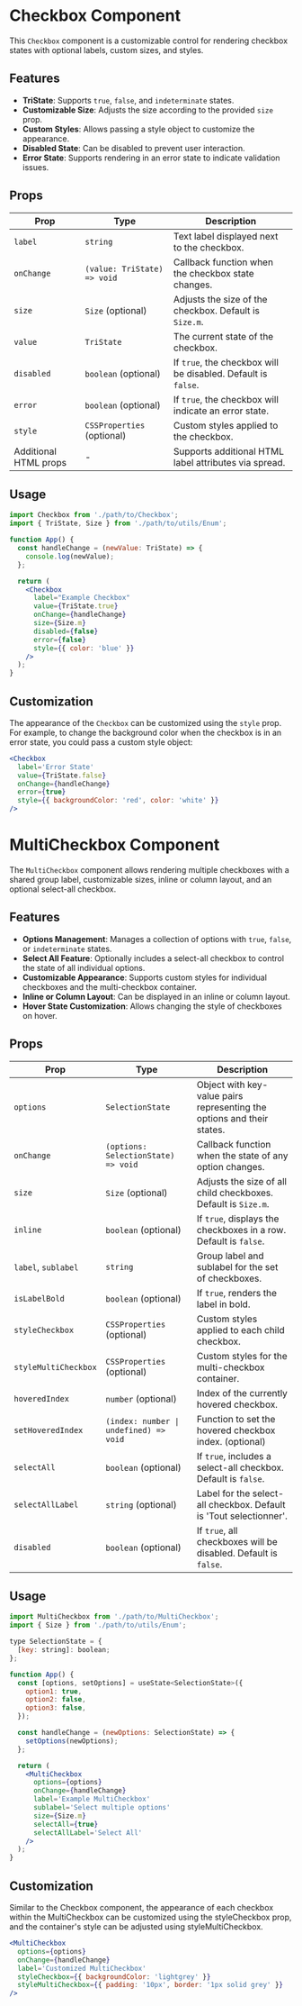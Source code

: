 # Checkbox Component

This `Checkbox` component is a customizable control for rendering checkbox states with optional labels, custom sizes, and styles.

## Features

- **TriState**: Supports `true`, `false`, and `indeterminate` states.
- **Customizable Size**: Adjusts the size according to the provided `size` prop.
- **Custom Styles**: Allows passing a style object to customize the appearance.
- **Disabled State**: Can be disabled to prevent user interaction.
- **Error State**: Supports rendering in an error state to indicate validation issues.

## Props

| Prop                  | Type                        | Description                                                   |
| --------------------- | --------------------------- | ------------------------------------------------------------- |
| `label`               | `string`                    | Text label displayed next to the checkbox.                    |
| `onChange`            | `(value: TriState) => void` | Callback function when the checkbox state changes.            |
| `size`                | `Size` (optional)           | Adjusts the size of the checkbox. Default is `Size.m`.        |
| `value`               | `TriState`                  | The current state of the checkbox.                            |
| `disabled`            | `boolean` (optional)        | If `true`, the checkbox will be disabled. Default is `false`. |
| `error`               | `boolean` (optional)        | If `true`, the checkbox will indicate an error state.         |
| `style`               | `CSSProperties` (optional)  | Custom styles applied to the checkbox.                        |
| Additional HTML props | -                           | Supports additional HTML label attributes via spread.         |

## Usage

```jsx
import Checkbox from './path/to/Checkbox';
import { TriState, Size } from './path/to/utils/Enum';

function App() {
  const handleChange = (newValue: TriState) => {
    console.log(newValue);
  };

  return (
    <Checkbox
      label="Example Checkbox"
      value={TriState.true}
      onChange={handleChange}
      size={Size.m}
      disabled={false}
      error={false}
      style={{ color: 'blue' }}
    />
  );
}
```

## Customization

The appearance of the `Checkbox` can be customized using the `style` prop. For example, to change the background color when the checkbox is in an error state, you could pass a custom style object:

```jsx
<Checkbox
  label='Error State'
  value={TriState.false}
  onChange={handleChange}
  error={true}
  style={{ backgroundColor: 'red', color: 'white' }}
/>
```

# MultiCheckbox Component

The `MultiCheckbox` component allows rendering multiple checkboxes with a shared group label, customizable sizes, inline or column layout, and an optional select-all checkbox.

## Features

- **Options Management**: Manages a collection of options with `true`, `false`, or `indeterminate` states.
- **Select All Feature**: Optionally includes a select-all checkbox to control the state of all individual options.
- **Customizable Appearance**: Supports custom styles for individual checkboxes and the multi-checkbox container.
- **Inline or Column Layout**: Can be displayed in an inline or column layout.
- **Hover State Customization**: Allows changing the style of checkboxes on hover.

## Props

| Prop                 | Type                                   | Description                                                            |
| -------------------- | -------------------------------------- | ---------------------------------------------------------------------- |
| `options`            | `SelectionState`                       | Object with key-value pairs representing the options and their states. |
| `onChange`           | `(options: SelectionState) => void`    | Callback function when the state of any option changes.                |
| `size`               | `Size` (optional)                      | Adjusts the size of all child checkboxes. Default is `Size.m`.         |
| `inline`             | `boolean` (optional)                   | If `true`, displays the checkboxes in a row. Default is `false`.       |
| `label`, `sublabel`  | `string`                               | Group label and sublabel for the set of checkboxes.                    |
| `isLabelBold`        | `boolean` (optional)                   | If `true`, renders the label in bold.                                  |
| `styleCheckbox`      | `CSSProperties` (optional)             | Custom styles applied to each child checkbox.                          |
| `styleMultiCheckbox` | `CSSProperties` (optional)             | Custom styles for the multi-checkbox container.                        |
| `hoveredIndex`       | `number` (optional)                    | Index of the currently hovered checkbox.                               |
| `setHoveredIndex`    | `(index: number \| undefined) => void` | Function to set the hovered checkbox index. (optional)                 |
| `selectAll`          | `boolean` (optional)                   | If `true`, includes a select-all checkbox. Default is `false`.         |
| `selectAllLabel`     | `string` (optional)                    | Label for the select-all checkbox. Default is 'Tout selectionner'.     |
| `disabled`           | `boolean` (optional)                   | If `true`, all checkboxes will be disabled. Default is `false`.        |

## Usage

```jsx
import MultiCheckbox from './path/to/MultiCheckbox';
import { Size } from './path/to/utils/Enum';

type SelectionState = {
  [key: string]: boolean;
};

function App() {
  const [options, setOptions] = useState<SelectionState>({
    option1: true,
    option2: false,
    option3: false,
  });

  const handleChange = (newOptions: SelectionState) => {
    setOptions(newOptions);
  };

  return (
    <MultiCheckbox
      options={options}
      onChange={handleChange}
      label='Example MultiCheckbox'
      sublabel='Select multiple options'
      size={Size.m}
      selectAll={true}
      selectAllLabel='Select All'
    />
  );
}
```

## Customization

Similar to the Checkbox component, the appearance of each checkbox within the MultiCheckbox can be customized using the styleCheckbox prop, and the container's style can be adjusted using styleMultiCheckbox.

```jsx
<MultiCheckbox
  options={options}
  onChange={handleChange}
  label='Customized MultiCheckbox'
  styleCheckbox={{ backgroundColor: 'lightgrey' }}
  styleMultiCheckbox={{ padding: '10px', border: '1px solid grey' }}
/>
```
